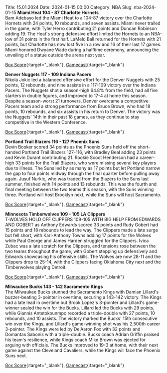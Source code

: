Title: 15.01.2024
Date: 2024-01-15 00:00
Category: NBA 
Slug: nba-2024-01-15 
**Miami Heat 104 - 87 Charlotte Hornets**  
Bam Adebayo led the Miami Heat to a 104-87 victory over the Charlotte Hornets with 24 points, 10 rebounds, and seven assists. Miami never trailed in the game, with Tyler Herro contributing 21 points and Duncan Robinson adding 19. The Heat's strong defensive effort limited the Hornets to an NBA-low of 31 points in the first half. LaMelo Ball returned for the Hornets with 21 points, but Charlotte has now lost five in a row and 16 of their last 17 games. Miami honored Dwyane Wade during a halftime ceremony, announcing the unveiling of a statue outside the arena next year. 

[Box Score](https://www.nba.com/game/cha-vs-mia-0022300551/box-score){:target="_blank"}, [Gamecast](https://www.nba.com/game/cha-vs-mia-0022300551){:target="_blank"}<br>

**Denver Nuggets 117 - 109 Indiana Pacers**  
Nikola Jokic led a balanced offensive effort for the Denver Nuggets with 25 points, 12 rebounds, and nine assists in a 117-109 victory over the Indiana Pacers. The Nuggets shot a season-high 64.8% from the field, had all five starters in double figures, and improved to 17-4 at home this season. Despite a season-worst 21 turnovers, Denver overcame a competitive Pacers team and a strong performance from Bruce Brown, who had 18 points, 10 rebounds, and six assists in his return to Denver. The victory was the Nuggets' 14th in their past 18 games, as they continue to stay competitive in the Western Conference. 

[Box Score](https://www.nba.com/game/ind-vs-den-0022300550/box-score){:target="_blank"}, [Gamecast](https://www.nba.com/game/ind-vs-den-0022300550){:target="_blank"}<br>

**Portland Trail Blazers 116 - 127 Phoenix Suns**  
Devin Booker scored 34 points as the Phoenix Suns held off the short-handed Portland Trail Blazers 127-116, with Bradley Beal adding 23 points and Kevin Durant contributing 21. Rookie Scoot Henderson had a career-high 33 points for the Trail Blazers, who were missing several key players due to illness. The Suns led by as many as 17 points but let Portland narrow the gap to four points midway through the final quarter before pulling away again. Jusuf Nurkic, who was traded from the Blazers to the Suns last summer, finished with 14 points and 13 rebounds. This was the fourth and final meeting between the two teams this season, with the Suns winning three. Portland will host Brooklyn next, while the Suns will host Sacramento. 

[Box Score](https://www.nba.com/game/phx-vs-por-0022300554/box-score){:target="_blank"}, [Gamecast](https://www.nba.com/game/phx-vs-por-0022300554){:target="_blank"}<br>

**Minnesota Timberwolves 109 - 105 LA Clippers**  
T-WOLVES HOLD OFF CLIPPERS 109-105 WITH BIG HELP FROM EDWARDS AND GOBERT as Anthony Edwards scored 33 points and Rudy Gobert had 15 points and 18 rebounds to lead the way. The Clippers made a late surge but fell short, with Karl-Anthony Towns adding 17 points for the Wolves while Paul George and James Harden struggled for the Clippers. Ivica Zubac was a late scratch for the Clippers, and tensions rose between the two teams throughout the game, with Gobert stepping up defensively and Edwards showcasing his offensive skills. The Wolves are now 28-11 and the Clippers drop to 25-14, with the Clippers facing Oklahoma City next and the Timberwolves playing Detroit. 

[Box Score](https://www.nba.com/game/lac-vs-min-0022300553/box-score){:target="_blank"}, [Gamecast](https://www.nba.com/game/lac-vs-min-0022300553){:target="_blank"}<br>

**Milwaukee Bucks 143 - 142 Sacramento Kings**  
The Milwaukee Bucks stunned the Sacramento Kings with Damian Lillard's buzzer-beating 3-pointer in overtime, securing a 143-142 victory. The Kings had a late lead in overtime but Brook Lopez's 3-pointer and Lillard's game-winner sealed the win for the Bucks. Lillard led the Bucks with 29 points, while Giannis Antetokounmpo recorded a triple-double with 27 points, 10 rebounds, and 10 assists. The victory marked the Bucks' 15th consecutive win over the Kings, and Lillard's game-winning shot was his 2,500th career 3-pointer. The Kings were led by De'Aaron Fox with 32 points and Domantas Sabonis with a triple-double. Bucks coach Adrian Griffin praised his team's resilience, while Kings coach Mike Brown was ejected for arguing with officials. The Bucks improved to 19-3 at home, with their next game against the Cleveland Cavaliers, while the Kings will face the Phoenix Suns next. 

[Box Score](https://www.nba.com/game/sac-vs-mil-0022300552/box-score){:target="_blank"}, [Gamecast](https://www.nba.com/game/sac-vs-mil-0022300552){:target="_blank"}<br>

